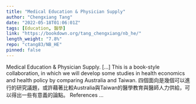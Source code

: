 ```yaml
---
title: "Medical Education & Physician Supply"
author: "Chengxiang Tang"
date: "2022-05-18T01:06:01Z"
tags: [Education, 醫學]
link: "https://bookdown.org/tang_chengxiang/nb_he/"
length_weight: "7.8%"
repo: "ctang83/NB_HE"
pinned: false
---
```


Medical Education & Physician Supply. [...] This is a book-style collaboration, in which we will develop some studies in health economics and health policy by comparing Australia and Taiwan. 四個面向是幾個可以進行的研究議題，或許藉著比較Australia與Taiwan的醫學教育與醫師人力供給，可以得出一些有意義的論點。 References ...
